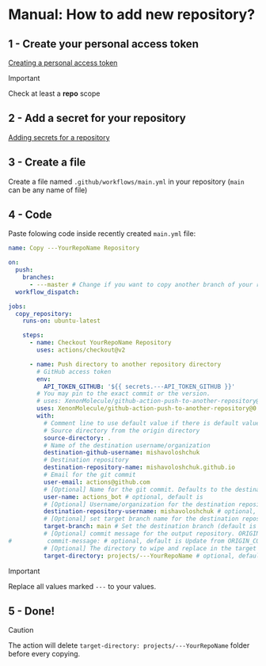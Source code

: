 # Manual: How to add new repository?

## 1 - Create your personal access token
[Creating a personal access token](https://docs.github.com/en/enterprise-server@3.6/authentication/keeping-your-account-and-data-secure/managing-your-personal-access-tokens#creating-a-personal-access-token)
> [!IMPORTANT]
> Check at least a **repo** scope

## 2 - Add a secret for your repository
[Adding secrets for a repository](https://docs.github.com/en/codespaces/managing-codespaces-for-your-organization/managing-secrets-for-your-repository-and-organization-for-github-codespaces#adding-secrets-for-a-repository)

## 3 - Create a file
Create a file  named `.github/workflows/main.yml` in your repository (`main` can be any name of file)

## 4 - Code
Paste folowing code inside recently created `main.yml` file:
``` yaml
name: Copy ---YourRepoName Repository 

on:
  push:
    branches:
      - ---master # Change if you want to copy another branch of your repository
  workflow_dispatch:

jobs:
  copy_repository:
    runs-on: ubuntu-latest

    steps:
      - name: Checkout YourRepoName Repository
        uses: actions/checkout@v2

      - name: Push directory to another repository directory
        # GitHub access token
        env:
          API_TOKEN_GITHUB: '${{ secrets.---API_TOKEN_GITHUB }}'
        # You may pin to the exact commit or the version.
        # uses: XenonMolecule/github-action-push-to-another-repository@de389add933e78b040fd9274822bd171ac87b26e
        uses: XenonMolecule/github-action-push-to-another-repository@0.1.0
        with:
          # Comment line to use default value if there is default value
          # Source directory from the origin directory
          source-directory: .
          # Name of the destination username/organization
          destination-github-username: mishavoloshchuk
          # Destination repository
          destination-repository-name: mishavoloshchuk.github.io
          # Email for the git commit
          user-email: actions@github.com
          # [Optional] Name for the git commit. Defaults to the destination username/organization name
          user-name: actions_bot # optional, default is 
          # [Optional] Username/organization for the destination repository
          destination-repository-username: mishavoloshchuk # optional, default is 
          # [Optional] set target branch name for the destination repository. Defaults to "master" for historical reasons
          target-branch: main # Set the destination branch (default is master)
          # [Optional] commit message for the output repository. ORIGIN_COMMIT is replaced by the URL@commit in the origin repo
#          commit-message: # optional, default is Update from ORIGIN_COMMIT
          # [Optional] The directory to wipe and replace in the target repository
          target-directory: projects/---YourRepoName # optional, default is .
```
> [!IMPORTANT]
> Replace all values marked `---` to your values.

## 5 - Done!

> [!CAUTION]
> The action will delete `target-directory: projects/---YourRepoName` folder before every copying.